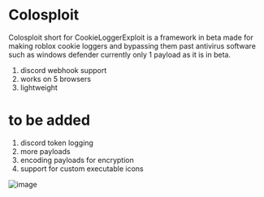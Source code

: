 # Colosploit
Colosploit short for CookieLoggerExploit is a framework in beta made for making roblox cookie loggers and bypassing them past antivirus software such as windows defender currently only 1 payload as it is in beta.

1. discord webhook support
2. works on 5 browsers 
3. lightweight 

# to be added

1. discord token logging
2. more payloads
3. encoding payloads for encryption
4. support for custom executable icons

![image](https://user-images.githubusercontent.com/95602665/192759562-7391991a-b96b-47a8-adfd-c9e46655f711.png)
